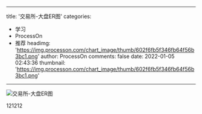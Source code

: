 
---
title: '交易所-大盘ER图'
categories: 
 - 学习
 - ProcessOn
 - 推荐
headimg: 'https://img.processon.com/chart_image/thumb/602f6fb5f346fb64f56b3bc1.png'
author: ProcessOn
comments: false
date: 2022-01-05 02:43:36
thumbnail: 'https://img.processon.com/chart_image/thumb/602f6fb5f346fb64f56b3bc1.png'
---

<div>   
<img class="thumb" alt="交易所-大盘ER图" src="https://img.processon.com/chart_image/thumb/602f6fb5f346fb64f56b3bc1.png" referrerpolicy="no-referrer">
<p>121212</p>  
</div>
            